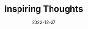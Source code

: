 ---
slug: thought-for-the-day
title: "Inspiring Thoughts"
date: 2022-12-27
excerpt: "You can't cross the sea merely by standing and staring ar the water."
tags: [Inspiration, Motivation, Quotes, Thoughts]
---